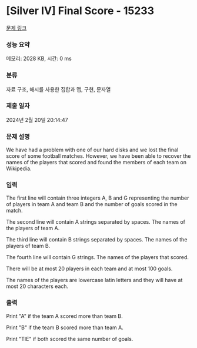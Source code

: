 # [Silver IV] Final Score - 15233 

[문제 링크](https://www.acmicpc.net/problem/15233) 

### 성능 요약

메모리: 2028 KB, 시간: 0 ms

### 분류

자료 구조, 해시를 사용한 집합과 맵, 구현, 문자열

### 제출 일자

2024년 2월 20일 20:14:47

### 문제 설명

<p>We have had a problem with one of our hard disks and we lost the final score of some football matches. However, we have been able to recover the names of the players that scored and found the members of each team on Wikipedia.</p>

### 입력 

 <p>The first line will contain three integers A, B and G representing the number of players in team A and team B and the number of goals scored in the match.</p>

<p>The second line will contain A strings separated by spaces. The names of the players of team A.</p>

<p>The third line will contain B strings separated by spaces. The names of the players of team B.</p>

<p>The fourth line will contain G strings. The names of the players that scored.</p>

<p>There will be at most 20 players in each team and at most 100 goals.</p>

<p>The names of the players are lowercase latin letters and they will have at most 20 characters each.</p>

### 출력 

 <p>Print "A" if the team A scored more than team B.</p>

<p>Print "B" if the team B scored more than team A.</p>

<p>Print "TIE" if both scored the same number of goals.</p>

